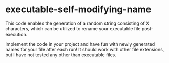 # executable-self-modifying-name
This code enables the generation of a random string consisting of X characters, which can be utilized to rename your executable file post-execution.

Implement the code in your project and have fun with newly generated names for your file after each run! 
It should work with other file extensions, but I have not tested any other than executable files.
